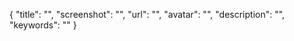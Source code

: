 {
    "title": "",
    "screenshot": "",
    "url": "",
    "avatar": "",
    "description": "",
    "keywords": ""
}
